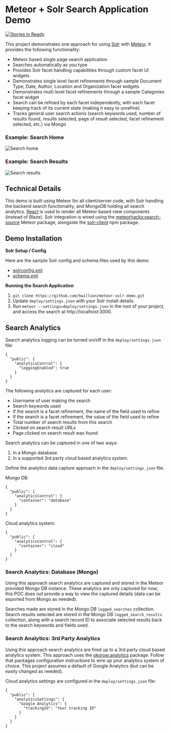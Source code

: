 # Meteor + Solr Search Application Demo

[![Stories in Ready](https://badge.waffle.io/hwillson/meteor-solr-demo.png?label=ready&title=Ready)](https://waffle.io/hwillson/meteor-solr-demo)

This project demonstrates one approach for using [Solr](http://lucene.apache.org/solr/) with [Meteor](https://meteor.com). It provides the following functionality:

- Meteor based single page search application
- Searches automatically as you type
- Provides Solr facet handling capabilities through custom facet UI widgets
- Demonstrates single level facet refinements through sample Document Type, Date,  Author, Location and Organization facet widgets
- Demonstrates multi level facet refinements through a sample Categories facet widget
- Search can be refined by each facet independently, with each facet keeping track of its current state (making it easy to unrefine)
- Tracks general user search actions (search keywords used, number of results found, results selected, page of result selected, facet refinement selected, etc.) via Mongo

### Example: Search Home
![Search home](https://raw.githubusercontent.com/hwillson/meteor-solr-demo/master/public/images/search_home_example.png "Search home")

### Example: Search Results
![Search results](https://raw.githubusercontent.com/hwillson/meteor-solr-demo/master/public/images/search_results_example.png "Search results")

## Technical Details

This demo is built using Meteor for all client/server code, with Solr handling the backend search functionality, and MongoDB holding all search analytics. [React](https://facebook.github.io/react/) is used to render all Meteor based view components (instead of Blaze). Solr integration is wired using the [meteorhacks:search-source](https://atmospherejs.com/meteorhacks/search-source) Meteor package, alongside the [solr-client](https://www.npmjs.com/package/solr-client) npm package.

## Demo Installation

**Solr Setup / Config**

Here are the sample Solr config and schema files used by this demo:

- [solrconfig.xml](https://raw.githubusercontent.com/hwillson/meteor-solr-demo/master/solr/solrconfig.xml)
- [schema.xml](https://raw.githubusercontent.com/hwillson/meteor-solr-demo/master/solr/schema.xml)

**Running the Search Application**

1. `git clone https://github.com/hwillson/meteor-solr-demo.git`
2. Update `deploy/settings.json` with your Solr install details.
3. Run `meteor --settings=deploy/settings.json` in the root of your project, and access the search at http://localhost:3000.

## Search Analytics

Search analytics logging can be turned on/off in the `deploy/settings.json` file:

    {
      "public": {
        "analyticsControl": {
          "loggingEnabled": true
        }
      }
    }

The following analytics are captured for each user:
- Username of user making the search
- Search keywords used
- If the search is a facet refinement, the name of the field used to refine
- If the search is a facet refinement, the value of the field used to refine
- Total number of search results from this search
- Clicked on search result URLs
- Page clicked on search result was found

Search analytics can be captured in one of two ways:
1. In a Mongo database.
2. In a supported 3rd party cloud based analytics system.

Define the analytics data capture approach in the `deploy/settings.json` file.

Mongo DB:

    {
      "public": {
        "analyticsControl": {
          "container": "database"
        }
      }
    }

Cloud analytics system:

    {
      "public": {
        "analyticsControl": {
          "container": "cloud"
        }
      }
    }

### Search Analytics: Database (Mongo)

Using this approach search analytics are captured and stored in the Meteor provided Mongo DB instance. These analytics are only captured for now; this POC does not provide a way to view the captured details (data can be exported from Mongo as needed).

Searches made are stored in the Mongo DB `logged_searches` collection. Search results selected are stored in the Mongo DB `logged_search_results` collection, along with a search record ID to associate selected results back to the search keywords and fields used.

### Search Analytics: 3rd Party Analytics

Using this approach search analytics are fired up to a 3rd party cloud based analytics system. This approach uses the [okgrow:analytics](https://atmospherejs.com/okgrow/analytics) package. Follow that packages configuration instructions to wire up your analytics system of choice. This project assumes a default of Google Analytics (but can be easily changed as needed).

Cloud analytics settings are configured in the `deploy/settings.json` file:

    {
      "public": {
        "analyticsSettings": {
          "Google Analytics": {
            "trackingId": "Your tracking ID"
          }
        }
      }
    }
